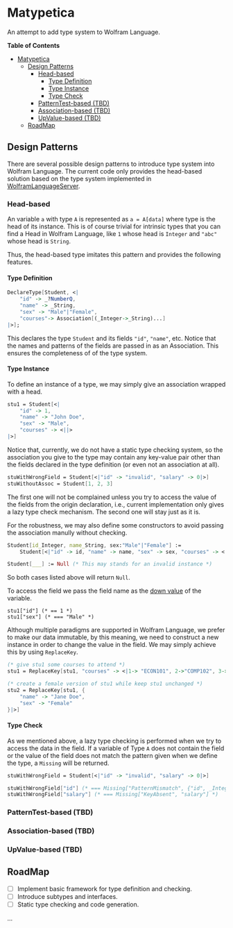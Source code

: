 # Matypetica

An attempt to add type system to Wolfram Language.

<!-- markdown-toc start - Don't edit this section. Run M-x markdown-toc-refresh-toc -->
**Table of Contents**

- [Matypetica](#matypetica)
    - [Design Patterns](#design-patterns)
        - [Head-based](#head-based)
            - [Type Definition](#type-definition)
            - [Type Instance](#type-instance)
            - [Type Check](#type-check)
        - [PatternTest-based (TBD)](#patterntest-based-tbd)
        - [Association-based (TBD)](#association-based-tbd)
        - [UpValue-based (TBD)](#upvalue-based-tbd)
    - [RoadMap](#roadmap)

<!-- markdown-toc end -->

## Design Patterns

There are several possible design patterns to introduce type system into Wolfram
Language. The current code only provides the head-based solution based on the
type system implemented in [WolframLanguageServer](https://github.com/kenkangxgwe/lsp-wl).

### Head-based

An variable `a` with type `A` is represented as `a = A[data]` where type is the
head of its instance. This is of course trivial for intrinsic types that you can
find a Head in Wolfram Language, like `1` whose head is `Integer` and `"abc"`
whose head is `String`.

Thus, the head-based type imitates this pattern and provides the following features.

#### Type Definition

```Mathematica
DeclareType[Student, <|
    "id" -> _?NumberQ,
    "name" -> _String,
    "sex" -> "Male"|"Female",
    "courses"-> Association[(_Integer->_String)...]
|>];
```

This declares the type `Student` and its fields `"id"`, `"name"`, etc. Notice
that the names and patterns of the fields are passed in as an Association. This
ensures the completeness of of the type system.

#### Type Instance

To define an instance of a type, we may simply give an association wrapped with a
head.

```Mathematica
stu1 = Student[<|
    "id" -> 1,
    "name" -> "John Doe",
    "sex" -> "Male",
    "courses" -> <||>
|>]
```

Notice that, currently, we do not have a static type checking system, so the
association you give to the type may contain any key-value pair other than the fields
declared in the type definition (or even not an association at all).

```Mathematica
stuWithWrongField = Student[<|"id" -> "invalid", "salary" -> 0|>]
stuWithoutAssoc = Student[1, 2, 3]
```

The first one will not be complained unless you try to access the value of the fields
from the origin declaration, i.e., current implementation only gives a lazy type
check mechanism. The second one will stay just as it is.

For the robustness, we may also define some constructors to avoid passing the
association manully without checking.

```Mathematica
Student[id_Integer, name_String, sex:"Male"|"Female"] := 
    Student[<|"id" -> id, "name" -> name, "sex" -> sex, "courses" -> <||>|>]

Student[___] := Null (* This may stands for an invalid instance *)
```

So both cases listed above will return `Null`.

To access the field we pass the field name as the [down value](https://reference.wolfram.com/language/ref/DownValues.html) of the variable.

```
stu1["id"] (* == 1 *)
stu1["sex"] (* === "Male" *)
```

Although multiple paradigms are supported in Wolfram Language, we prefer to make
our data immutable, by this meaning, we need to construct a new instance in
order to change the value in the field. We may simply achieve this by using
`ReplaceKey`.

```Mathematica
(* give stu1 some courses to attend *)
stu1 = ReplaceKey[stu1, "courses" -> <|1-> "ECON101", 2->"COMP102", 3->"PHYS201"|>]

(* create a female version of stu1 while keep stu1 unchanged *)
stu2 = ReplaceKey[stu1, {
    "name" -> "Jane Doe",
    "sex" -> "Female"
}|>]
```

#### Type Check

As we mentioned above, a lazy type checking is performed when we try to access
the data in the field. If a variable of Type `A` does not contain the field or
the value of the field does not match the pattern given when we define the type,
a `Missing` will be returned.

```Mathematica
stuWithWrongField = Student[<|"id" -> "invalid", "salary" -> 0|>]

stuWithWrongField["id"] (* === Missing["PatternMismatch", {"id", _Integer}] *)
stuWithWrongField["salary"] (* === Missing["KeyAbsent", "salary"] *)
```

### PatternTest-based (TBD)

### Association-based (TBD)

### UpValue-based (TBD)

## RoadMap

- [ ] Implement basic framework for type definition and checking.
- [ ] Introduce subtypes and interfaces.
- [ ] Static type checking and code generation.

...
